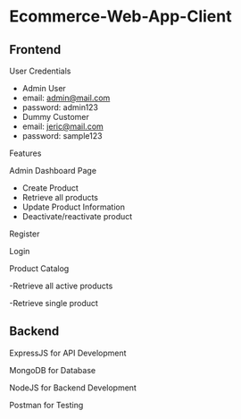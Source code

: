 # Ecommerce-Web-App-Client

## Frontend

User Credentials
- Admin User
- email: admin@mail.com
- password: admin123
- Dummy Customer
- email: jeric@mail.com
- password: sample123

Features

Admin Dashboard Page
- Create Product
- Retrieve all products
- Update Product Information
- Deactivate/reactivate product

Register

Login

Product Catalog

-Retrieve all active products

-Retrieve single product




## Backend

ExpressJS for API Development

MongoDB for Database

NodeJS for Backend Development

Postman for Testing
